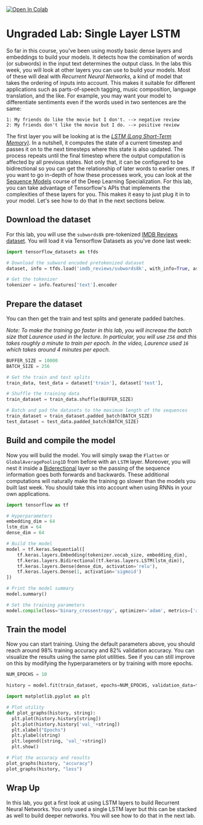 <a href="https://colab.research.google.com/github/https-deeplearning-ai/tensorflow-1-public/blob/master/C3/W3/ungraded_labs/C3_W3_Lab_1_single_layer_LSTM.ipynb" target="_parent"><img src="https://colab.research.google.com/assets/colab-badge.svg" alt="Open In Colab"/></a>

# Ungraded Lab: Single Layer LSTM

So far in this course, you've been using mostly basic dense layers and embeddings to build your models. It detects how the combination of words (or subwords) in the input text determines the output class. In the labs this week, you will look at other layers you can use to build your models. Most of these will deal with *Recurrent Neural Networks*, a kind of model that takes the ordering of inputs into account. This makes it suitable for different applications such as parts-of-speech tagging, music composition, language translation, and the like. For example, you may want your model to differentiate sentiments even if the words used in two sentences are the same:

```
1: My friends do like the movie but I don't. --> negative review
2: My friends don't like the movie but I do. --> positive review
```

The first layer you will be looking at is the [*LSTM (Long Short-Term Memory)*](https://www.tensorflow.org/api_docs/python/tf/keras/layers/LSTM). In a nutshell, it computes the state of a current timestep and passes it on to the next timesteps where this state is also updated. The process repeats until the final timestep where the output computation is affected by all previous states. Not only that, it can be configured to be bidirectional so you can get the relationship of later words to earlier ones. If you want to go in-depth of how these processes work, you can look at the [Sequence Models](https://www.coursera.org/learn/nlp-sequence-models) course of the Deep Learning Specialization. For this lab, you can take advantage of Tensorflow's APIs that implements the complexities of these layers for you. This makes it easy to just plug it in to your model. Let's see how to do that in the next sections below. 

## Download the dataset

For this lab, you will use the `subwords8k` pre-tokenized [IMDB Reviews dataset](https://www.tensorflow.org/datasets/catalog/imdb_reviews). You will load it via Tensorflow Datasets as you've done last week:


```python
import tensorflow_datasets as tfds

# Download the subword encoded pretokenized dataset
dataset, info = tfds.load('imdb_reviews/subwords8k', with_info=True, as_supervised=True)

# Get the tokenizer
tokenizer = info.features['text'].encoder
```

## Prepare the dataset

You can then get the train and test splits and generate padded batches. 

*Note: To make the training go faster in this lab, you will increase the batch size that Laurence used in the lecture. In particular, you will use `256` and this takes roughly a minute to train per epoch. In the video, Laurence used `16` which takes around 4 minutes per epoch.*


```python
BUFFER_SIZE = 10000
BATCH_SIZE = 256

# Get the train and test splits
train_data, test_data = dataset['train'], dataset['test'], 

# Shuffle the training data
train_dataset = train_data.shuffle(BUFFER_SIZE)

# Batch and pad the datasets to the maximum length of the sequences
train_dataset = train_dataset.padded_batch(BATCH_SIZE)
test_dataset = test_data.padded_batch(BATCH_SIZE)
```

## Build and compile the model

Now you will build the model. You will simply swap the `Flatten` or `GlobalAveragePooling1D` from before with an `LSTM` layer. Moreover, you will nest it inside a [Biderectional](https://www.tensorflow.org/api_docs/python/tf/keras/layers/Bidirectional) layer so the passing of the sequence information goes both forwards and backwards. These additional computations will naturally make the training go slower than the models you built last week. You should take this into account when using RNNs in your own applications.


```python
import tensorflow as tf

# Hyperparameters
embedding_dim = 64
lstm_dim = 64
dense_dim = 64

# Build the model
model = tf.keras.Sequential([
    tf.keras.layers.Embedding(tokenizer.vocab_size, embedding_dim),
    tf.keras.layers.Bidirectional(tf.keras.layers.LSTM(lstm_dim)),
    tf.keras.layers.Dense(dense_dim, activation='relu'),
    tf.keras.layers.Dense(1, activation='sigmoid')
])

# Print the model summary
model.summary()
```


```python
# Set the training parameters
model.compile(loss='binary_crossentropy', optimizer='adam', metrics=['accuracy'])
```

## Train the model

Now you can start training. Using the default parameters above, you should reach around 98% training accuracy and 82% validation accuracy. You can visualize the results using the same plot utilities. See if you can still improve on this by modifying the hyperparameters or by training with more epochs.


```python
NUM_EPOCHS = 10

history = model.fit(train_dataset, epochs=NUM_EPOCHS, validation_data=test_dataset)
```


```python
import matplotlib.pyplot as plt

# Plot utility
def plot_graphs(history, string):
  plt.plot(history.history[string])
  plt.plot(history.history['val_'+string])
  plt.xlabel("Epochs")
  plt.ylabel(string)
  plt.legend([string, 'val_'+string])
  plt.show()

# Plot the accuracy and results 
plot_graphs(history, "accuracy")
plot_graphs(history, "loss")
```

## Wrap Up

In this lab, you got a first look at using LSTM layers to build Recurrent Neural Networks. You only used a single LSTM layer but this can be stacked as well to build deeper networks. You will see how to do that in the next lab.
